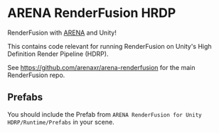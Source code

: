 # ARENA RenderFusion HRDP

RenderFusion with [ARENA](https://arenaxr.org/) and Unity!

This contains code relevant for running RenderFusion on Unity's High Definition Render Pipeline (HDRP).

See https://github.com/arenaxr/arena-renderfusion for the main RenderFusion repo.

## Prefabs

You should include the Prefab from `ARENA RenderFusion for Unity HDRP/Runtime/Prefabs` in your scene.
